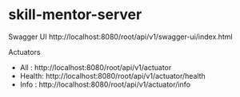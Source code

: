 # skill-mentor-server

Swagger UI
  http://localhost:8080/root/api/v1/swagger-ui/index.html

Actuators
 - All   : http://localhost:8080/root/api/v1/actuator
 - Health: http://localhost:8080/root/api/v1/actuator/health
 - Info  : http://localhost:8080/root/api/v1/actuator/info